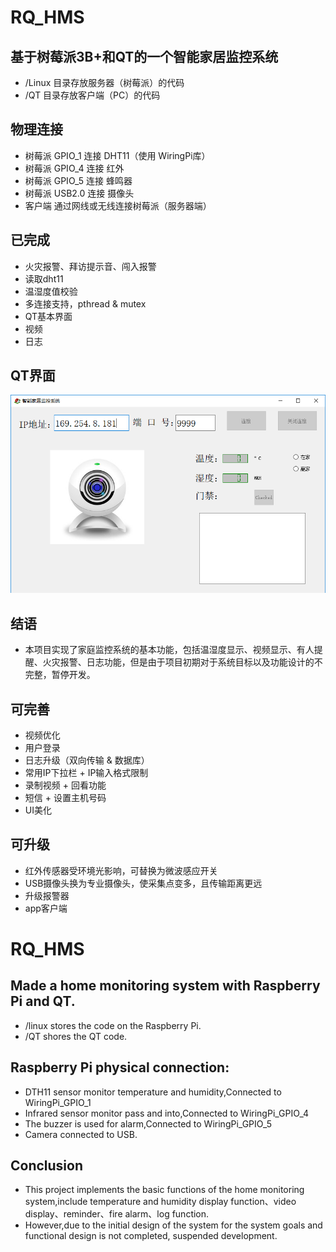 # RQ_HMS
## 基于树莓派3B+和QT的一个智能家居监控系统

* /Linux 目录存放服务器（树莓派）的代码
* /QT 目录存放客户端（PC）的代码

## 物理连接

* 树莓派 GPIO_1 连接 DHT11（使用 WiringPi库）
* 树莓派 GPIO_4 连接 红外
* 树莓派 GPIO_5 连接 蜂鸣器
* 树莓派 USB2.0 连接 摄像头
* 客户端 通过网线或无线连接树莓派（服务器端）

## 已完成

* 火灾报警、拜访提示音、闯入报警
* 读取dht11
* 温湿度值校验
* 多连接支持，pthread & mutex
* QT基本界面
* 视频
* 日志

## QT界面

![界面](Picture\界面.png)

## 结语
* 本项目实现了家庭监控系统的基本功能，包括温湿度显示、视频显示、有人提醒、火灾报警、日志功能，但是由于项目初期对于系统目标以及功能设计的不完整，暂停开发。

## 可完善

* 视频优化
* 用户登录
* 日志升级（双向传输 & 数据库）
* 常用IP下拉栏 + IP输入格式限制
* 录制视频 + 回看功能
* 短信 + 设置主机号码
* UI美化

## 可升级

* 红外传感器受环境光影响，可替换为微波感应开关
* USB摄像头换为专业摄像头，使采集点变多，且传输距离更远
* 升级报警器
* app客户端

# RQ_HMS
## Made a home monitoring system with Raspberry Pi and QT.

* /linux stores the code on the Raspberry Pi.
* /QT shores the QT code.

## Raspberry Pi physical connection:

* DTH11 sensor monitor temperature and humidity,Connected to WiringPi_GPIO_1
* Infrared sensor monitor pass and into,Connected to WiringPi_GPIO_4
* The buzzer is used for alarm,Connected to WiringPi_GPIO_5
* Camera connected to USB.

## Conclusion

* This project implements the basic functions of the home monitoring system,include temperature and humidity display function、video display、reminder、fire alarm、log function.
* However,due to the initial design of the system for the system goals and functional design is not completed, suspended development.